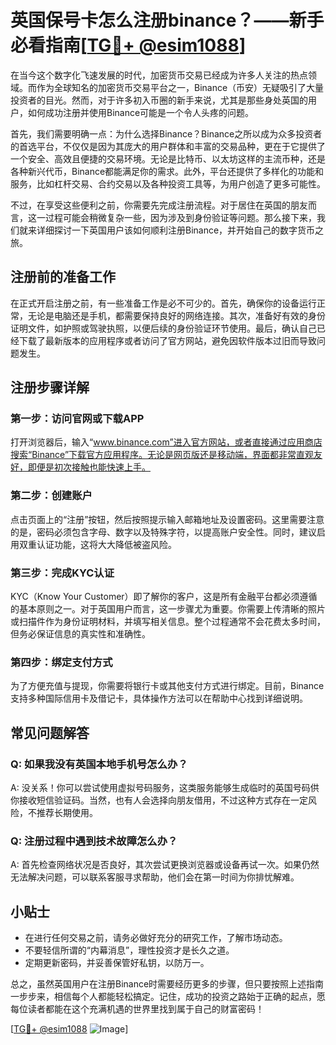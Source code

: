 # 英国保号卡怎么注册binance？——新手必看指南[[TG💪+ @esim1088](https://t.me/s/esim1088)]

在当今这个数字化飞速发展的时代，加密货币交易已经成为许多人关注的热点领域。而作为全球知名的加密货币交易平台之一，Binance（币安）无疑吸引了大量投资者的目光。然而，对于许多初入币圈的新手来说，尤其是那些身处英国的用户，如何成功注册并使用Binance可能是一个令人头疼的问题。

首先，我们需要明确一点：为什么选择Binance？Binance之所以成为众多投资者的首选平台，不仅仅是因为其庞大的用户群体和丰富的交易品种，更在于它提供了一个安全、高效且便捷的交易环境。无论是比特币、以太坊这样的主流币种，还是各种新兴代币，Binance都能满足你的需求。此外，平台还提供了多样化的功能和服务，比如杠杆交易、合约交易以及各种投资工具等，为用户创造了更多可能性。

不过，在享受这些便利之前，你需要先完成注册流程。对于居住在英国的朋友而言，这一过程可能会稍微复杂一些，因为涉及到身份验证等问题。那么接下来，我们就来详细探讨一下英国用户该如何顺利注册Binance，并开始自己的数字货币之旅。

## 注册前的准备工作

在正式开启注册之前，有一些准备工作是必不可少的。首先，确保你的设备运行正常，无论是电脑还是手机，都需要保持良好的网络连接。其次，准备好有效的身份证明文件，如护照或驾驶执照，以便后续的身份验证环节使用。最后，确认自己已经下载了最新版本的应用程序或者访问了官方网站，避免因软件版本过旧而导致问题发生。

## 注册步骤详解

### 第一步：访问官网或下载APP
打开浏览器后，输入“www.binance.com”进入官方网站，或者直接通过应用商店搜索“Binance”下载官方应用程序。无论是网页版还是移动端，界面都非常直观友好，即便是初次接触也能快速上手。

### 第二步：创建账户
点击页面上的“注册”按钮，然后按照提示输入邮箱地址及设置密码。这里需要注意的是，密码必须包含字母、数字以及特殊字符，以提高账户安全性。同时，建议启用双重认证功能，这将大大降低被盗风险。

### 第三步：完成KYC认证
KYC（Know Your Customer）即了解你的客户，这是所有金融平台都必须遵循的基本原则之一。对于英国用户而言，这一步骤尤为重要。你需要上传清晰的照片或扫描件作为身份证明材料，并填写相关信息。整个过程通常不会花费太多时间，但务必保证信息的真实性和准确性。

### 第四步：绑定支付方式
为了方便充值与提现，你需要将银行卡或其他支付方式进行绑定。目前，Binance支持多种国际信用卡及借记卡，具体操作方法可以在帮助中心找到详细说明。

## 常见问题解答

### Q: 如果我没有英国本地手机号怎么办？
A: 没关系！你可以尝试使用虚拟号码服务，这类服务能够生成临时的英国号码供你接收短信验证码。当然，也有人会选择向朋友借用，不过这种方式存在一定风险，不推荐长期使用。

### Q: 注册过程中遇到技术故障怎么办？
A: 首先检查网络状况是否良好，其次尝试更换浏览器或设备再试一次。如果仍然无法解决问题，可以联系客服寻求帮助，他们会在第一时间为你排忧解难。

## 小贴士

- 在进行任何交易之前，请务必做好充分的研究工作，了解市场动态。
- 不要轻信所谓的“内幕消息”，理性投资才是长久之道。
- 定期更新密码，并妥善保管好私钥，以防万一。

总之，虽然英国用户在注册Binance时需要经历更多的步骤，但只要按照上述指南一步步来，相信每个人都能轻松搞定。记住，成功的投资之路始于正确的起点，愿每位读者都能在这个充满机遇的世界里找到属于自己的财富密码！

[[TG💪+ @esim1088](https://t.me/s/esim1088) ![Image](https://i.postimg.cc/4NQfJmqS/Snipaste-2025-05-13-00-14-12.png)]
